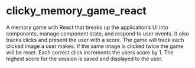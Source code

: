# clicky_memory_game_react

A memory game with React that breaks up the application’s UI into components, manage component state, and respond to user events. It also tracks clicks and present the user with a score. The game will track each clicked image a user makes. If the same image is clicked twice the game will be reset. Each correct click increments the users score by 1. The highest score for the session is saved and displayed to the user.


